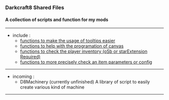 ### Darkcraft8 Shared Files</br>
#### A collection of scripts and function for my mods

---

- include : </br>
  - [functions to make the usage of tooltips easier][tooltipDoc]
  - [functions to help with the programation of canvas][canvasDoc]
  - [functions to check the player inventory (oSb or starExtension Required)][invDoc]
  - [functions to more precisely check an item parameters or config][itemDoc]

---

- incoming : 
  - D8Machinery (currently unfinished)
  A library of script to easily create various kind of machine 

---

[tooltipDoc]: /shared/darkcraft8/_doc/tooltipUtil.md 'click here to go to documentation'
[canvasDoc]: /shared/darkcraft8/_doc/canvasUtil.md 'click here to go to documentation'
[invDoc]: /shared/darkcraft8/_doc/inventoryUtil.md 'click here to go to documentation'
[itemDoc]: /shared/darkcraft8/_doc/itemUtil.md 'click here to go to documentation'

[developer]: D8Shared_license.md "Darkcraft8"
